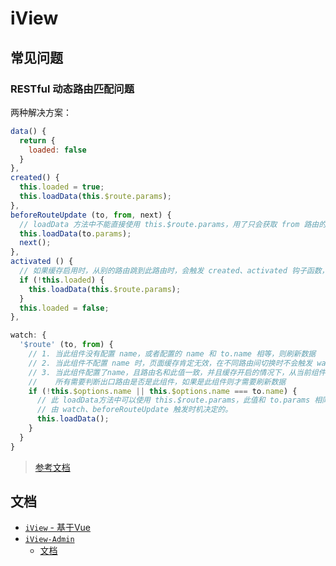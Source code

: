 # iView

## 常见问题

### RESTful 动态路由匹配问题

两种解决方案：

```javascript
data() {
  return {
    loaded: false
  }
},
created() {
  this.loaded = true;
  this.loadData(this.$route.params);
},
beforeRouteUpdate (to, from, next) {
  // loadData 方法中不能直接使用 this.$route.params，用了只会获取 from 路由的参数，所以这里需要通过传参的方式传给 loadData
  this.loadData(to.params);
  next();
},
activated () {
  // 如果缓存启用时，从别的路由跳到此路由时，会触发 created、activated 钩子函数，所以需要判断有没有加载过数据
  if (!this.loaded) {
    this.loadData(this.$route.params);
  }
  this.loaded = false;
},
```

```javascript
watch: {
  '$route' (to, from) {
    // 1. 当此组件没有配置 name，或者配置的 name 和 to.name 相等，则刷新数据
    // 2. 当此组件不配置 name 时，页面缓存肯定无效，在不同路由间切换时不会触发 watch.$route 函数
    // 3. 当此组件配置了name，且路由名和此值一致，并且缓存开启的情况下，从当前组件路由切换至其他路由时会触发 watch.$route 函数，
    //    所有需要判断出口路由是否是此组件，如果是此组件则才需要刷新数据
    if (!this.$options.name || this.$options.name === to.name) {
      // 此 loadData方法中可以使用 this.$route.params，此值和 to.params 相同，这与 beforeRouteUpdate 不同，
      // 由 watch、beforeRouteUpdate 触发时机决定的。
      this.loadData();
    }
  }
}
```

> [参考文档](https://router.vuejs.org/zh/guide/essentials/dynamic-matching.html)


## 文档

* [`iView` - 基于Vue](https://www.iviewui.com/docs/guide/install)
* [`iView-Admin`](https://github.com/iview/iview-admin)
    * [文档](https://lison16.github.io/iview-admin-doc/#/)

